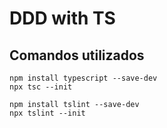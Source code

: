 # DDD with TS

## Comandos utilizados
    npm install typescript --save-dev
    npx tsc --init

    npm install tslint --save-dev
    npx tslint --init